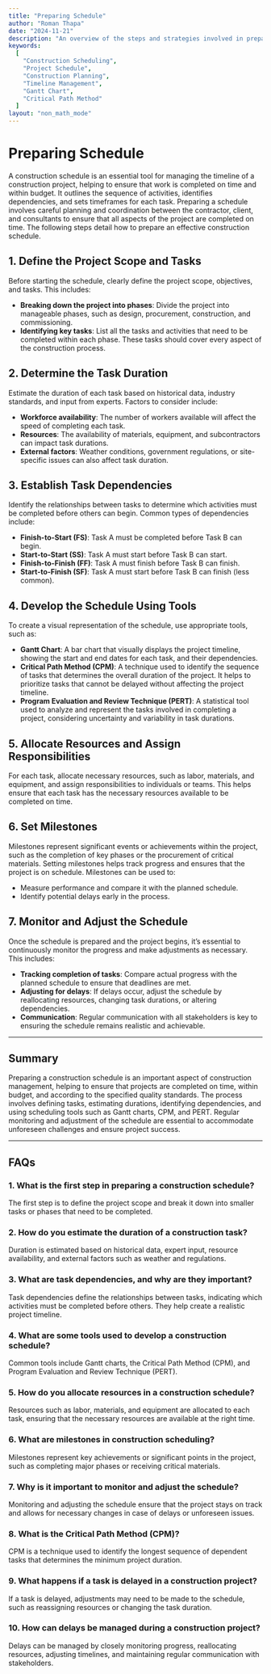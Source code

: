 ```yaml
---
title: "Preparing Schedule"
author: "Roman Thapa"
date: "2024-11-21"
description: "An overview of the steps and strategies involved in preparing a construction schedule, essential for effective project management."
keywords:
  [
    "Construction Scheduling",
    "Project Schedule",
    "Construction Planning",
    "Timeline Management",
    "Gantt Chart",
    "Critical Path Method"
  ]
layout: "non_math_mode"
---
```


# Preparing Schedule

A construction schedule is an essential tool for managing the timeline of a construction project, helping to ensure that work is completed on time and within budget. It outlines the sequence of activities, identifies dependencies, and sets timeframes for each task. Preparing a schedule involves careful planning and coordination between the contractor, client, and consultants to ensure that all aspects of the project are completed on time. The following steps detail how to prepare an effective construction schedule.

## 1. **Define the Project Scope and Tasks**

Before starting the schedule, clearly define the project scope, objectives, and tasks. This includes:
- **Breaking down the project into phases**: Divide the project into manageable phases, such as design, procurement, construction, and commissioning.
- **Identifying key tasks**: List all the tasks and activities that need to be completed within each phase. These tasks should cover every aspect of the construction process.

## 2. **Determine the Task Duration**

Estimate the duration of each task based on historical data, industry standards, and input from experts. Factors to consider include:
- **Workforce availability**: The number of workers available will affect the speed of completing each task.
- **Resources**: The availability of materials, equipment, and subcontractors can impact task durations.
- **External factors**: Weather conditions, government regulations, or site-specific issues can also affect task duration.

## 3. **Establish Task Dependencies**

Identify the relationships between tasks to determine which activities must be completed before others can begin. Common types of dependencies include:
- **Finish-to-Start (FS)**: Task A must be completed before Task B can begin.
- **Start-to-Start (SS)**: Task A must start before Task B can start.
- **Finish-to-Finish (FF)**: Task A must finish before Task B can finish.
- **Start-to-Finish (SF)**: Task A must start before Task B can finish (less common).

## 4. **Develop the Schedule Using Tools**

To create a visual representation of the schedule, use appropriate tools, such as:
- **Gantt Chart**: A bar chart that visually displays the project timeline, showing the start and end dates for each task, and their dependencies.
- **Critical Path Method (CPM)**: A technique used to identify the sequence of tasks that determines the overall duration of the project. It helps to prioritize tasks that cannot be delayed without affecting the project timeline.
- **Program Evaluation and Review Technique (PERT)**: A statistical tool used to analyze and represent the tasks involved in completing a project, considering uncertainty and variability in task durations.

## 5. **Allocate Resources and Assign Responsibilities**

For each task, allocate necessary resources, such as labor, materials, and equipment, and assign responsibilities to individuals or teams. This helps ensure that each task has the necessary resources available to be completed on time. 

## 6. **Set Milestones**

Milestones represent significant events or achievements within the project, such as the completion of key phases or the procurement of critical materials. Setting milestones helps track progress and ensures that the project is on schedule. Milestones can be used to:
- Measure performance and compare it with the planned schedule.
- Identify potential delays early in the process.

## 7. **Monitor and Adjust the Schedule**

Once the schedule is prepared and the project begins, it’s essential to continuously monitor the progress and make adjustments as necessary. This includes:
- **Tracking completion of tasks**: Compare actual progress with the planned schedule to ensure that deadlines are met.
- **Adjusting for delays**: If delays occur, adjust the schedule by reallocating resources, changing task durations, or altering dependencies.
- **Communication**: Regular communication with all stakeholders is key to ensuring the schedule remains realistic and achievable.

---

## Summary

Preparing a construction schedule is an important aspect of construction management, helping to ensure that projects are completed on time, within budget, and according to the specified quality standards. The process involves defining tasks, estimating durations, identifying dependencies, and using scheduling tools such as Gantt charts, CPM, and PERT. Regular monitoring and adjustment of the schedule are essential to accommodate unforeseen challenges and ensure project success.

---

## FAQs

### 1. What is the first step in preparing a construction schedule?
The first step is to define the project scope and break it down into smaller tasks or phases that need to be completed.

### 2. How do you estimate the duration of a construction task?
Duration is estimated based on historical data, expert input, resource availability, and external factors such as weather and regulations.

### 3. What are task dependencies, and why are they important?
Task dependencies define the relationships between tasks, indicating which activities must be completed before others. They help create a realistic project timeline.

### 4. What are some tools used to develop a construction schedule?
Common tools include Gantt charts, the Critical Path Method (CPM), and Program Evaluation and Review Technique (PERT).

### 5. How do you allocate resources in a construction schedule?
Resources such as labor, materials, and equipment are allocated to each task, ensuring that the necessary resources are available at the right time.

### 6. What are milestones in construction scheduling?
Milestones represent key achievements or significant points in the project, such as completing major phases or receiving critical materials.

### 7. Why is it important to monitor and adjust the schedule?
Monitoring and adjusting the schedule ensure that the project stays on track and allows for necessary changes in case of delays or unforeseen issues.

### 8. What is the Critical Path Method (CPM)?
CPM is a technique used to identify the longest sequence of dependent tasks that determines the minimum project duration.

### 9. What happens if a task is delayed in a construction project?
If a task is delayed, adjustments may need to be made to the schedule, such as reassigning resources or changing the task duration.

### 10. How can delays be managed during a construction project?
Delays can be managed by closely monitoring progress, reallocating resources, adjusting timelines, and maintaining regular communication with stakeholders.